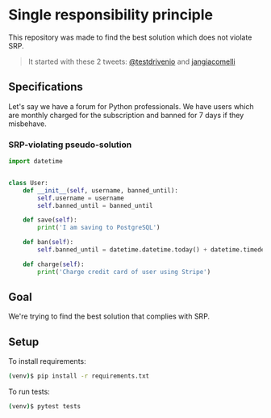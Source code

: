 # Single responsibility principle

This repository was made to find the best solution which does not violate SRP.

> It started with these 2 tweets: [@testdrivenio](https://twitter.com/testdrivenio/status/1338958991037247489?s=20) and [jangiacomelli](https://twitter.com/jangiacomelli/status/1343676834085543936?s=20)

## Specifications
Let's say we have a forum for Python professionals. We have users which are monthly charged for the subscription and banned for 7 days if they misbehave.

### SRP-violating pseudo-solution
```python
import datetime


class User:
    def __init__(self, username, banned_until):
        self.username = username
        self.banned_until = banned_until

    def save(self):
        print('I am saving to PostgreSQL')

    def ban(self):
        self.banned_until = datetime.datetime.today() + datetime.timedelta(days=7)

    def charge(self):
        print('Charge credit card of user using Stripe')

```

## Goal
We're trying to find the best solution that complies with SRP.

## Setup
To install requirements:
```sh
(venv)$ pip install -r requirements.txt
```

To run tests:
```sh
(venv)$ pytest tests
```